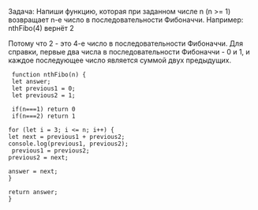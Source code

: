  Задача:
 Напиши функцию, которая при заданном числе n (n >= 1) возвращает n-е число в последовательности Фибоначчи.
 Например:
 nthFibo(4) вернёт 2

 Потому что 2 - это 4-е число в последовательности Фибоначчи.
 Для справки, первые два числа в последовательности Фибоначчи - 0 и 1, и каждое последующее число является суммой двух предыдущих.    
    
     function nthFibo(n) {
     let answer;
     let previous1 = 0;
     let previous2 = 1;

     if(n===1) return 0
     if(n===2) return 1

    for (let i = 3; i <= n; i++) {
    let next = previous1 + previous2;
    console.log(previous1, previous2); 
     previous1 = previous2;
    previous2 = next;
    
    answer = next;
    }

    return answer;
    }
